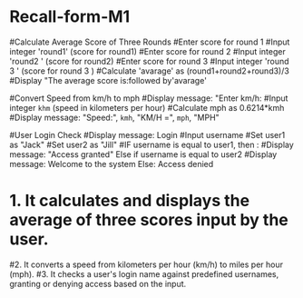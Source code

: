 # Recall-form-M1
#Calculate Average Score of Three Rounds
#Enter score for round 1
#Input integer 'round1' (score for round1)
#Enter score for round 2
#Input integer 'round2 ' (score for round2)
#Enter score for round 3
#Input integer 'round 3 ' (score for round 3 )
#Calculate 'avarage' as (round1+round2+round3)/3
#Display "The average score is:followed by'avarage'

#Convert Speed from km/h to mph
#Display message: "Enter km/h:
#Input integer `khm` (speed in kilometers per hour)
#Calculate mph as 0.6214*kmh
#Display message: "Speed:", `kmh`, "KM/H =", `mph`, "MPH"

#User Login Check
#Display message: Login 
#Input username 
#Set user1 as "Jack"
#Set user2 as "Jill"
#IF username is equal to user1, then :
#Display message:
"Access granted"
Else if username is equal to user2 
#Display message: Welcome to the system
Else: Access denied 

# 1. It calculates and displays the average of three scores input by the user.
#2. It converts a speed from kilometers per hour (km/h) to miles per hour (mph).
#3. It checks a user's login name against predefined usernames, granting or denying access based on the input.
